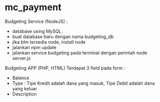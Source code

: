 # mc_payment

Budgeting Service (NodeJS) :
- database using MySQL.
- buat database baru dengan nama budgeting_db
- jika blm tersedia node, install node
- jalankan npm update
- jalankan service budgeting pada terminal dengan perintah node server.js

Budgeting APP (PHP, HTML)
Terdapat 3 field pada form :
  - Balance
  - Type : Tipe Kredit adalah dana yang masuk, Tipe Debit adalah dana yang keluar
  - Description
